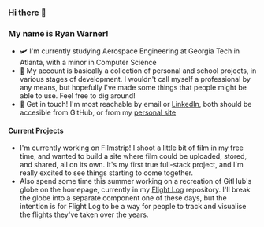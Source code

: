 ### Hi there 👋  
### My name is Ryan Warner! 

- 🛩  I'm currently studying Aerospace Engineering at Georgia Tech in Atlanta, with a minor in Computer Science
- 📍 My account is basically a collection of personal and school projects, in various stages of development. I wouldn't call myself a professional by any means, but hopefully I've made some things that people might be able to use. Feel free to dig around!
- 📱 Get in touch! I'm most reachable by email or [LinkedIn](https://linkedin.com/in/warner-ryan), both should be accesible from GitHub, or from my [personal site](https://ryanwarner.app)

#### Current Projects
- I'm currently working on Filmstrip! I shoot a little bit of film in my free time, and wanted to build a site where film could be uploaded, stored, and shared, all on its own. It's my first true full-stack project, and I'm really excited to see things starting to come together. 
- Also spend some time this summer working on a recreation of GitHub's globe on the homepage, currently in my [Flight Log](https://github.com/ryan-warner/Flight-Log) repository. I'll break the globe into a separate component one of these days, but the intention is for Flight Log to be a way for people to track and visualise the flights they've taken over the years. 

